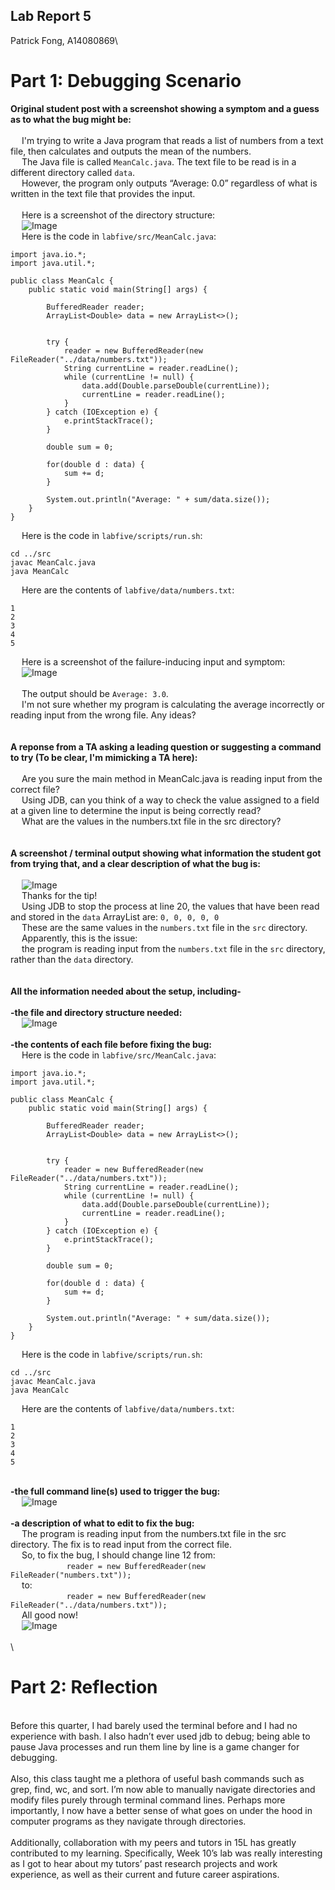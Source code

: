 ## Lab Report 5
Patrick Fong, A14080869\

# Part 1: Debugging Scenario
**Original student post with a screenshot showing a symptom and a guess as to what the bug might be:**\
\
&emsp; I'm trying to write a Java program that reads a list of numbers from a text file, then calculates and outputs the mean of the numbers.\
&emsp; The Java file is called ```MeanCalc.java```. The text file to be read is in a different directory called ```data```.\
&emsp; However, the program only outputs “Average: 0.0” regardless of what is written in the text file that provides the input.\
\
&emsp; Here is a screenshot of the directory structure:\
&emsp; ![Image](lab5ss1.png)\
&emsp; Here is the code in ```labfive/src/MeanCalc.java```:
```
import java.io.*;
import java.util.*;

public class MeanCalc {
    public static void main(String[] args) {

        BufferedReader reader;
        ArrayList<Double> data = new ArrayList<>();


        try {
            reader = new BufferedReader(new FileReader("../data/numbers.txt"));
            String currentLine = reader.readLine();
            while (currentLine != null) {
                data.add(Double.parseDouble(currentLine));
                currentLine = reader.readLine();
            }
        } catch (IOException e) {
            e.printStackTrace();
        }

        double sum = 0;

        for(double d : data) {
            sum += d;
        }

        System.out.println("Average: " + sum/data.size());
    }
}
```
&emsp; Here is the code in ```labfive/scripts/run.sh```:
```
cd ../src
javac MeanCalc.java
java MeanCalc
```
&emsp; Here are the contents of ```labfive/data/numbers.txt```:
```
1
2
3
4
5
```
&emsp; Here is a screenshot of the failure-inducing input and symptom:\
&emsp; ![Image](lab5ss5.png)\
\
&emsp; The output should be ```Average: 3.0```.\
&emsp; I'm not sure whether my program is calculating the average incorrectly or reading input from the wrong file. Any ideas?\
\
\
**A reponse from a TA asking a leading question or suggesting a command to try (To be clear, I'm mimicking a TA here):**\
\
&emsp; Are you sure the main method in MeanCalc.java is reading input from the correct file?\
&emsp; Using JDB, can you think of a way to check the value assigned to a field at a given line to determine the input is being correctly read?\
&emsp; What are the values in the numbers.txt file in the src directory?\
\
\
**A screenshot / terminal output showing what information the student got from trying that, and a clear description of what the bug is:**\
\
&emsp; ![Image](lab5ss6.png)\
&emsp; Thanks for the tip!\
&emsp; Using JDB to stop the process at line 20, the values that have been read and stored in the ```data``` ArrayList are: ```0, 0, 0, 0, 0```\
&emsp; These are the same values in the ```numbers.txt``` file in the ```src``` directory.\
&emsp; Apparently, this is the issue:\
&emsp; the program is reading input from the ```numbers.txt``` file in the ```src``` directory, rather than the ```data``` directory.\
\
\
**All the information needed about the setup, including-**\
\
**-the file and directory structure needed:**\
&emsp; ![Image](lab5ss1.png)\
\
**-the contents of each file before fixing the bug:**\
&emsp; Here is the code in ```labfive/src/MeanCalc.java```:
```
import java.io.*;
import java.util.*;

public class MeanCalc {
    public static void main(String[] args) {

        BufferedReader reader;
        ArrayList<Double> data = new ArrayList<>();


        try {
            reader = new BufferedReader(new FileReader("../data/numbers.txt"));
            String currentLine = reader.readLine();
            while (currentLine != null) {
                data.add(Double.parseDouble(currentLine));
                currentLine = reader.readLine();
            }
        } catch (IOException e) {
            e.printStackTrace();
        }

        double sum = 0;

        for(double d : data) {
            sum += d;
        }

        System.out.println("Average: " + sum/data.size());
    }
}
```
&emsp; Here is the code in ```labfive/scripts/run.sh```:
```
cd ../src
javac MeanCalc.java
java MeanCalc
```
&emsp; Here are the contents of ```labfive/data/numbers.txt```:
```
1
2
3
4
5
```
\
**-the full command line(s) used to trigger the bug:**\
&emsp; ![Image](lab5ss5.png)\
\
**-a description of what to edit to fix the bug:**\
&emsp; The program is reading input from the numbers.txt file in the src directory. The fix is to read input from the correct file.\
&emsp; So, to fix the bug, I should change line 12 from:\
&emsp; &emsp; &emsp; &emsp; &emsp; ```reader = new BufferedReader(new FileReader("numbers.txt"));```\
&emsp; to:\
&emsp; &emsp; &emsp; &emsp; &emsp; ```reader = new BufferedReader(new FileReader("../data/numbers.txt"));```\
&emsp; All good now!\
&emsp; ![Image](lab5ss7.png)\
\
\
# Part 2: Reflection
\
Before this quarter, I had barely used the terminal before and I had no experience with bash. I also hadn’t ever used jdb to debug; being able to pause Java processes and run them line by line is a game changer for debugging.\
\
Also, this class taught me a plethora of useful bash commands such as grep, find, wc, and sort. I’m now able to manually navigate directories and modify files purely through terminal command lines. Perhaps more importantly, I now have a better sense of what goes on under the hood in computer programs as they navigate through directories.\
\
Additionally, collaboration with my peers and tutors in 15L has greatly contributed to my learning. Specifically, Week 10’s lab was really interesting as I got to hear about my tutors’ past research projects and work experience, as well as their current and future career aspirations.
